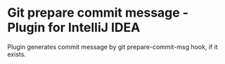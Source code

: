 Git prepare commit message - Plugin for IntelliJ IDEA
=====

Plugin generates commit message by git prepare-commit-msg hook, if it exists.
